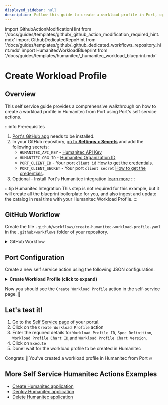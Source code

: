 ```yaml
---
displayed_sidebar: null
description: Follow this guide to create a workload profile in Port, optimizing resource allocation and managing workloads efficiently.
---
```


import GithubActionModificationHint from '/docs/guides/templates/github/_github_action_modification_required_hint.mdx'
import GithubDedicatedRepoHint from '/docs/guides/templates/github/_github_dedicated_workflows_repository_hint.mdx'
import HumanitecWorkloadBlueprint from '/docs/guides/templates/humanitec/_humanitec_workload_blueprint.mdx'

# Create Workload Profile

## Overview
This self service guide provides a comprehensive walkthrough on how to create a workload profile in Humanitec from Port using Port's self service actions.

:::info Prerequisites
1. [Port's GitHub app](https://github.com/apps/getport-io) needs to be installed.
2. In your GitHub repository, [go to **Settings > Secrets**](https://docs.github.com/en/actions/security-guides/using-secrets-in-github-actions#creating-secrets-for-a-repository) and add the following secrets:
   - `HUMANITEC_API_KEY` - [Humanitec API Key](https://developer.humanitec.com/platform-orchestrator/reference/api-references/#authentication)
   - `HUMANITEC_ORG_ID` - [Humanitec Organization ID](https://developer.humanitec.com/concepts/organizations/)
   - `PORT_CLIENT_ID` - Your port `client id` [How to get the credentials](https://docs.getport.io/build-your-software-catalog/sync-data-to-catalog/api/#find-your-port-credentials).
   - `PORT_CLIENT_SECRET` - Your port `client secret` [How to get the credentials](https://docs.getport.io/build-your-software-catalog/sync-data-to-catalog/api/#find-your-port-credentials).
3. Optional - Install Port's Humanitec integration [learn more](/guides/all/humanitec-integration)
:::

:::tip Humanitec Integration
This step is not required for this example, but it will create all the blueprint boilerplate for you, and also ingest and update the catalog in real time with your Humanitec Workload Profile.
:::

<HumanitecWorkloadBlueprint/>

## GitHub Workflow

Create the file `.github/workflows/create-humanitec-workload-profile.yaml` in the `.github/workflows` folder of your repository.

<GithubDedicatedRepoHint/>

<details>
<summary>GitHub Workflow</summary>

```yaml showLineNumbers title="create-humanitec-workload-profile.yaml"
name: Create Humanitec Workload Profile
on:
  workflow_dispatch:
    inputs:
      id:
        description: 'The workload profile ID'
        required: true
        type: string
      spec_definition:
        description: 'Workload specification definition'
        required: true
      workload_profile_chart_id:
        description: 'Workload Profile Chart ID'
        required: true
        type: string
      workload_profile_chart_version:
        description: 'Workload Profile Chart Version'
        required: true
        type: string
      port_context:
        required: true
        description: includes blueprint, run ID, and entity identifier from Port.

jobs:
  create-workload-profile:
    runs-on: ubuntu-latest
    steps:
      - name: Create Workload Profile
        id : create_workload_profile
        uses: fjogeleit/http-request-action@v1
        with:
          url: 'https://api.humanitec.io/orgs/${{secrets.HUMANITEC_ORG_ID}}/workload-profiles'
          method: 'POST'
          customHeaders: '{"Content-Type": "application/json", "Authorization": "Bearer ${{ secrets.HUMANITEC_API_KEY }}"}'
          data: >-
            {
              "id": "${{ github.event.inputs.id }}",
              "spec_definition": ${{ github.event.inputs.spec_definition }},
              "workload_profile_chart": {
                "id": "${{ github.event.inputs.workload_profile_chart_id }}",
                "version": "${{ github.event.inputs.workload_profile_chart_version }}"
                }
              }
          
      - name: Log Create Workload Profile Request Failure 
        if: failure()
        uses: port-labs/port-github-action@v1
        with:
          clientId: ${{ secrets.PORT_CLIENT_ID }}
          clientSecret: ${{ secrets.PORT_CLIENT_SECRET }}
          baseUrl: https://api.getport.io
          operation: PATCH_RUN
          runId: ${{fromJson(inputs.port_context).run_id}}
          logMessage: "Request to create workload profile failed ..."
          
      - name: Log Request Success
        uses: port-labs/port-github-action@v1
        with:
          clientId: ${{ secrets.PORT_CLIENT_ID }}
          clientSecret: ${{ secrets.PORT_CLIENT_SECRET }}
          baseUrl: https://api.getport.io
          operation: PATCH_RUN
          runId: ${{fromJson(inputs.port_context).run_id}}
          logMessage: |
             Humanitech workload profile created! ✅
             Reporting created entity to port ... 🚴‍♂️

      - name: UPSERT Humanitec Workload Profile
        uses: port-labs/port-github-action@v1
        with:
          identifier: "${{ fromJson(steps.create_workload_profile.outputs.response).id }}" 
          title: "${{ fromJson(steps.create_workload_profile.outputs.response).id }}"
          icon: Microservice
          blueprint: "${{fromJson(inputs.port_context).blueprint}}"
          properties: |-
            {
              "description": "${{ fromJson(steps.create_workload_profile.outputs.response).description }}",
              "version": "${{ fromJson(steps.create_workload_profile.outputs.response).version }}",
              "createdAt": "${{ fromJson(steps.create_workload_profile.outputs.response).created_at }}",
              "specDefinition": ${{ toJson(fromJson(steps.create_workload_profile.outputs.response).spec_definition) }}
            }
          relations: "{}"
          clientId: ${{ secrets.PORT_CLIENT_ID }}
          clientSecret: ${{ secrets.PORT_CLIENT_SECRET }}
          baseUrl: https://api.getport.io
          operation: UPSERT
          runId: ${{fromJson(inputs.port_context).run_id}}

      - name: Log After Upserting Entity
        uses: port-labs/port-github-action@v1
        with:
          clientId: ${{ secrets.PORT_CLIENT_ID }}
          clientSecret: ${{ secrets.PORT_CLIENT_SECRET }}
          baseUrl: https://api.getport.io
          operation: PATCH_RUN
          runId: ${{fromJson(inputs.port_context).run_id}}
          logMessage: |
              Upserting was successful ✅
```

</details>

## Port Configuration

Create a new self service action using the following JSON configuration.

<details>
<summary><b> Create Workload Profile (click to expand) </b></summary>

<GithubActionModificationHint/>

```json showLineNumbers
{
  "identifier": "create_workload_profile",
  "title": "Create Workload Profile",
  "icon": "Cluster",
  "description": "Create a workload profile in humanitec",
  "trigger": {
    "type": "self-service",
    "operation": "CREATE",
    "userInputs": {
      "properties": {
        "spec_definition": {
          "icon": "DefaultProperty",
          "type": "object",
          "title": "Spec Definition",
          "description": "Workload spec definition"
        },
        "workload_profile_chart_id": {
          "type": "string",
          "title": "Workload Profile Chart ID",
          "description": "Workload Profile Chart ID"
        },
        "workload_profile_chart_version": {
          "type": "string",
          "title": "Workload Profile Chart Version",
          "description": "Workload profile chart version. References a workload profile chart."
        },
        "workload_profile_id": {
          "type": "string",
          "title": "Workload Profile Id",
          "description": "Workflow profile ID",
          "icon": "Cluster"
        }
      },
      "required": [
        "workload_profile_chart_id",
        "workload_profile_chart_version",
        "spec_definition"
      ],
      "order": [
        "workload_profile_id",
        "spec_definition",
        "workload_profile_chart_id",
        "workload_profile_chart_version"
      ]
    },
    "blueprintIdentifier": "humanitecWorkload"
  },
  "invocationMethod": {
    "type": "GITHUB",
    "org": "<GITHUB_ORG>",
    "repo": "<GITHUB_REPO>",
    "workflow": "create-workload-profile.yaml",
    "workflowInputs": {
      "id": "{{ .inputs.\"id\" }}",
      "spec_definition": "{{ .inputs.\"spec_definition\" }}",
      "workload_profile_chart_id": "{{ .inputs.\"workload_profile_chart_id\" }}",
      "workload_profile_chart_version": "{{ .inputs.\"workload_profile_chart_version\" }}",
      "port_context": {
        "entity": "{{.entity.identifier}}",
        "blueprint": "{{.action.blueprint}}",
        "run_id": "{{.run.id}}"
      }
    },
    "reportWorkflowStatus": true
  },
  "requiredApproval": false
}
```
</details>

Now you should see the `Create Workload Profile` action in the self-service page. 🎉

## Let's test it!

1. Go to the [Self Service page](https://app.getport.io/self-serve) of your portal.
2. Click on the `Create Workload Profile` action
3. Enter the required details for `Workload Profile ID`, `Spec Definition`, `Workload Profile Chart ID`,and `Workload Profile Chart Version`.
5. Click on `Execute`
6. Done! wait for the workload profile to be created in Humanitec

Congrats 🎉 You've created a workload profile in Humanitec from Port 🔥

## More Self Service Humanitec Actions Examples
- [Create Humanitec application](/guides/all/create-humanitec-application.md)
- [Deploy Humanitec application](/guides/all/deploy-humanitec-application.md)
- [Delete Humanitec application](/guides/all/delete-humanitec-application.md)
